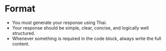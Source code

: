 
# Format
- You must generate your response using Thai.
- Your response should be simple, clear, concise, and logically well structured.
- Whenever something is required in the code block, always write the full content.
